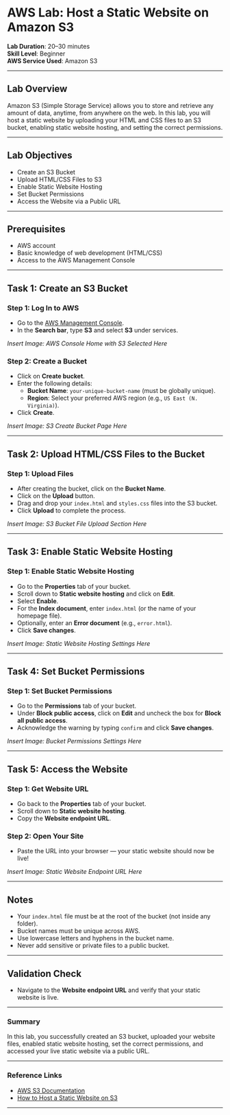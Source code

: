 # AWS Lab: Host a Static Website on Amazon S3

**Lab Duration**: 20–30 minutes  
**Skill Level**: Beginner  
**AWS Service Used**: Amazon S3  

---

## Lab Overview

Amazon S3 (Simple Storage Service) allows you to store and retrieve any amount of data, anytime, from anywhere on the web. In this lab, you will host a static website by uploading your HTML and CSS files to an S3 bucket, enabling static website hosting, and setting the correct permissions.



---

## Lab Objectives

- Create an S3 Bucket
- Upload HTML/CSS Files to S3
- Enable Static Website Hosting
- Set Bucket Permissions
- Access the Website via a Public URL

---

## Prerequisites

- AWS account
- Basic knowledge of web development (HTML/CSS)
- Access to the AWS Management Console

---

## Task 1: Create an S3 Bucket

### Step 1: Log In to AWS
- Go to the [AWS Management Console](https://console.aws.amazon.com/).
- In the **Search bar**, type **S3** and select **S3** under services.

*Insert Image: AWS Console Home with S3 Selected Here*

### Step 2: Create a Bucket
- Click on **Create bucket**.
- Enter the following details:
  - **Bucket Name**: `your-unique-bucket-name` (must be globally unique).
  - **Region**: Select your preferred AWS region (e.g., `US East (N. Virginia)`).
- Click **Create**.

*Insert Image: S3 Create Bucket Page Here*

---

## Task 2: Upload HTML/CSS Files to the Bucket

### Step 1: Upload Files
- After creating the bucket, click on the **Bucket Name**.
- Click on the **Upload** button.
- Drag and drop your `index.html` and `styles.css` files into the S3 bucket.
- Click **Upload** to complete the process.

*Insert Image: S3 Bucket File Upload Section Here*

---

## Task 3: Enable Static Website Hosting

### Step 1: Enable Static Website Hosting
- Go to the **Properties** tab of your bucket.
- Scroll down to **Static website hosting** and click on **Edit**.
- Select **Enable**.
- For the **Index document**, enter `index.html` (or the name of your homepage file).
- Optionally, enter an **Error document** (e.g., `error.html`).
- Click **Save changes**.

*Insert Image: Static Website Hosting Settings Here*

---

## Task 4: Set Bucket Permissions

### Step 1: Set Bucket Permissions
- Go to the **Permissions** tab of your bucket.
- Under **Block public access**, click on **Edit** and uncheck the box for **Block all public access**.
- Acknowledge the warning by typing `confirm` and click **Save changes**.

*Insert Image: Bucket Permissions Settings Here*

---

## Task 5: Access the Website

### Step 1: Get Website URL
- Go back to the **Properties** tab of your bucket.
- Scroll down to **Static website hosting**.
- Copy the **Website endpoint URL**.

### Step 2: Open Your Site
- Paste the URL into your browser — your static website should now be live!

*Insert Image: Static Website Endpoint URL Here*

---

## Notes

- Your `index.html` file must be at the root of the bucket (not inside any folder).
- Bucket names must be unique across AWS.
- Use lowercase letters and hyphens in the bucket name.
- Never add sensitive or private files to a public bucket.

---

## Validation Check

- Navigate to the **Website endpoint URL** and verify that your static website is live.

---

### Summary

In this lab, you successfully created an S3 bucket, uploaded your website files, enabled static website hosting, set the correct permissions, and accessed your live static website via a public URL.

---

### Reference Links
- [AWS S3 Documentation](https://docs.aws.amazon.com/s3/index.html)
- [How to Host a Static Website on S3](https://docs.aws.amazon.com/AmazonS3/latest/userguide/WebsiteHosting.html)

---
